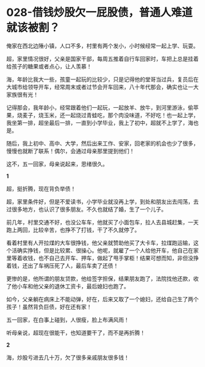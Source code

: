 # 028-借钱炒股欠一屁股债，普通人难道就该被割？

俺家在西北边陲小镇，人口不多，村里有两个发小，小时候经常一起上学、玩耍。

超，家里情况很好，父亲是国家干部，每周五推着自行车回家时，车把上总是挂着给孩子的糖果或者点心，让人羡慕！

海，年龄比我大一些，孩童一起玩的比较少，只是记得他的堂哥当过兵，复员后在大城市给领导开车，经常周末或者过节会开车回来，八十年代那会，确实也让一大家族很有光！

记得那会，我年龄小，经常跟着他们一起玩，一起放羊、放牛，到河里游泳，偷苹果，烧麦子，烧玉米，还一起烧过青蛙吃，那个肉没味道，不好吃！也一起上学，我坐第一排，超坐最后一排，一直到小学毕业，我上了初中，超就不上学了，海也是。

随后，我上初中、高中、大学，然后出来工作、安家，回老家的机会也少了很多，慢慢也就断了联系！偶尔，会通过母亲那里提到他们！

这不，五一回家，母亲说起来，思绪很久。



**1**

超，挺折腾，现在背负举债！

超，家里条件好，但是不爱读书，小学毕业就没再上学，到处和朋友出去闯荡，去过很多地方，也认识了很多朋友。不久也就结了婚，生了一个儿子。

前几年，村里交通不好，也没公车车，他就买了小面包车，拉人去县城赶集，一天跑上两回，比较辛苦，也挣不了打钱，干了不久就停了。

看着村里有人开拉煤的大车很挣钱，他父亲就赞助他买了大卡车，拉煤跑运输，这个活确实挣钱，但是比较累、很操心。他呢，就雇了一个人给他开车，他自己在家里等着收钱，也不自己去开车、押车，做起了甩手掌柜！结果可想而知，非但没挣着钱，还出了车祸压死了人，最后车卖了还债！

更惨的是，他所谓的朋友贷款，他给签字担保，结果朋友跑了，法院找他还款，收了他小车和他父亲的退休工资卡，最后媳妇也跑了。

如今，父亲躺在病床上不能动弹，好在，后来又取了一个媳妇，还给自己生了两个孩子！虽然背负巨债，好在还有家！

五一回家，在白事上碰到，人很瘦，脸上布满风雨！

听母亲说，超现在很能干，也知道要干了，而不是再折腾！



**2**

海，炒股亏进去几十万，欠了很多亲戚朋友很多钱！

